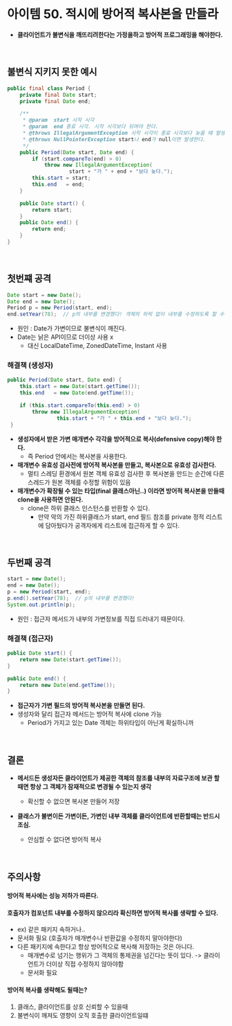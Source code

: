 # 아이템 50. 적시에 방어적 복사본을 만들라

- __클라이언트가 불변식을 깨뜨리려한다는 가정을하고 방어적 프로그래밍을 해야한다.__

<br/>

## 불변식 지키지 못한 예시
```java
public final class Period {
    private final Date start;
    private final Date end;

    /**
     * @param  start 시작 시각
     * @param  end 종료 시각. 시작 시각보다 뒤여야 한다.
     * @throws IllegalArgumentException 시작 시각이 종료 시각보다 늦을 때 발생한다.
     * @throws NullPointerException start나 end가 null이면 발생한다.
     */
    public Period(Date start, Date end) {
        if (start.compareTo(end) > 0)
            throw new IllegalArgumentException(
                    start + "가 " + end + "보다 늦다.");
        this.start = start;
        this.end   = end;
    }

    public Date start() {
        return start;
    }
    public Date end() {
        return end;
    }
}
```

<br/>

## 첫번쨰 공격
```java
Date start = new Date();
Date end = new Date();
Period p = new Period(start, end);
end.setYear(78);  // p의 내부를 변경했다! 객체의 허락 없이 내부를 수정하도록 할 수 있다.
```
- 원인 : Date가 가변이므로 불변식이 깨진다. 
- Date는 낡은 API이므로 더이상 사용 x
  - 대신 LocalDateTime, ZonedDateTime, Instant 사용

### 해결책 (생성자)
```java
public Period(Date start, Date end) {
    this.start = new Date(start.getTime());
    this.end   = new Date(end.getTime());

    if (this.start.compareTo(this.end) > 0)
        throw new IllegalArgumentException(
                this.start + "가 " + this.end + "보다 늦다.");
 }
```
- __생성자에서 받은 가변 매개변수 각각을 방어적으로 복사(defensive copy)해야 한다.__
  - 즉 Period 안에서는 복사본을 사용한다.
- __매개변수 유효성 검사전에 방어적 복사본을 만들고, 복사본으로 유효성 검사한다.__
  - 멀티 스레딩 환경에서 원본 객체 유효성 검사한 후 복사본을 만드는 순간에 다른 스레드가 원본 객체를 수정할 위험이 있음
- __매개변수가 확장될 수 있는 타입(final 클래스아닌..) 이라면 방어적 복사본을 만들때 clone을 사용하면 안된다.__
  - clone은 하위 클래스 인스턴스를 반환할 수 있다.
    - 만약 악의 가진 하위클래스가 start, end 필드 참조를 private 정적 리스트에 담아뒀다가 공격자에게 리스트에 접근하게 할 수 있다.
  
<br/>

## 두번째 공격
```java
start = new Date();
end = new Date();
p = new Period(start, end);
p.end().setYear(78);  // p의 내부를 변경했다! 
System.out.println(p);
```
- 원인 : 접근자 메서드가 내부의 가변정보를 직접 드러내기 때문이다.
  
### 해결책 (접근자)
```java
public Date start() {
    return new Date(start.getTime());
}

public Date end() {
    return new Date(end.getTime());
}
```
- **접근자가 가변 필드의 방어적 복사본을 만들면 된다.**
- 생성자와 달리 접근자 메서드는 방어적 복사에 clone 가능
  - Period가 가지고 있는 Date 객체는 하위타입이 아닌게 확실하니까


<br/>

## 결론

- **메서드든 생성자든 클라이언트가 제공한 객체의 참조를 내부의 자료구조에 보관 할때면 항상 그 객체가 잠재적으로 변경될 수 있는지 생각**
  - 확신할 수 없으면 복사본 만들어 저장

- **클래스가 불변이든 가변이든, 가변인 내부 객체를 클라이언트에 반환할때는 반드시 조심.**
  - 안심할 수 없다면 방어적 복사


<br/>

## 주의사항
#### 방어적 복사에는 성능 저하가 따른다.
#### 호출자가 컴포넌트 내부를 수정하지 않으리라 확신하면 방어적 복사를 생략할 수 있다.
- ex) 같은 패키지 속하거나.. 
- 문서화 필요 (호출자가 매개변수나 반환값을 수정하지 말아야한다)
- 다른 패키지에 속한다고 항상 방어적으로 복사해 저장하는 것은 아니다. 
  - 매개변수로 넘기는 행위가 그 객체의 통제권을 넘긴다는 뜻이 있다. -> 클라이언트가 더이상 직접 수정하지 않아야함
  - 문서화 필요
#### 방어적 복사를 생략해도 될때는?
1. 클래스, 클라이언트를 상호 신뢰할 수 있을때
2. 불변식이 깨져도 영향이 오직 호출한 클라이언트일떄